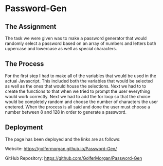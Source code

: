 # Password-Gen

## The Assignment
The task we were given was to make a password generator that would randomly select a password based on an array of numbers and letters both uppercase and lowercase as well as special characters.

## The Process
For the first step I had to make all of the variables that would be used in the actual Javascript. This included both the variables that would be selected as well as the ones that would house the selections. Next we had to to create the functions to that when we tried to prompt the user everything would work correctly. Next we had to add the for loop so that the choice would be completely random and choose the number of characters the user enetered. When the process is all said and done the user must choose a number between 8 and 128 in order to generate a password.

## Deployment
The page has been deployed and the links are as follows:

Website:
https://golfermorgan.github.io/Password-Gen/

GitHub Repository:
https://github.com/GolferMorgan/Password-Gen
